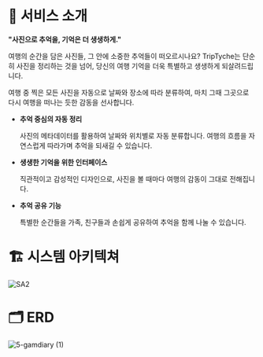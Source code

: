 # **📸** 서비스 소개

**"사진으로 추억을, 기억은 더 생생하게."**

여행의 순간을 담은 사진들, 그 안에 소중한 추억들이 떠오르시나요? TripTyche는 단순히 사진을 정리하는 것을 넘어, 당신의 여행 기억을 더욱 특별하고 생생하게 되살려드립니다.

여행 중 찍은 모든 사진을 자동으로 날짜와 장소에 따라 분류하여, 마치 그때 그곳으로 다시 여행을 떠나는 듯한 감동을 선사합니다.

- **추억 중심의 자동 정리**
    
    사진의 메타데이터를 활용하여 날짜와 위치별로 자동 분류합니다. 여행의 흐름을 자연스럽게 따라가며 추억을 되새길 수 있습니다.
    
- **생생한 기억을 위한 인터페이스**
    
    직관적이고 감성적인 디자인으로, 사진을 볼 때마다 여행의 감동이 그대로 전해집니다.
    
- **추억 공유 기능**
    
    특별한 순간들을 가족, 친구들과 손쉽게 공유하여 추억을 함께 나눌 수 있습니다.
    

# 🏗️ 시스템 아키텍쳐
![SA2](https://github.com/user-attachments/assets/67aee674-9757-48c8-9c3b-66f86c8dda65)

# 🗂️ ERD
![5-gamdiary (1)](https://github.com/user-attachments/assets/0981e3cd-684c-42bd-b328-a8c21b0ee949)
